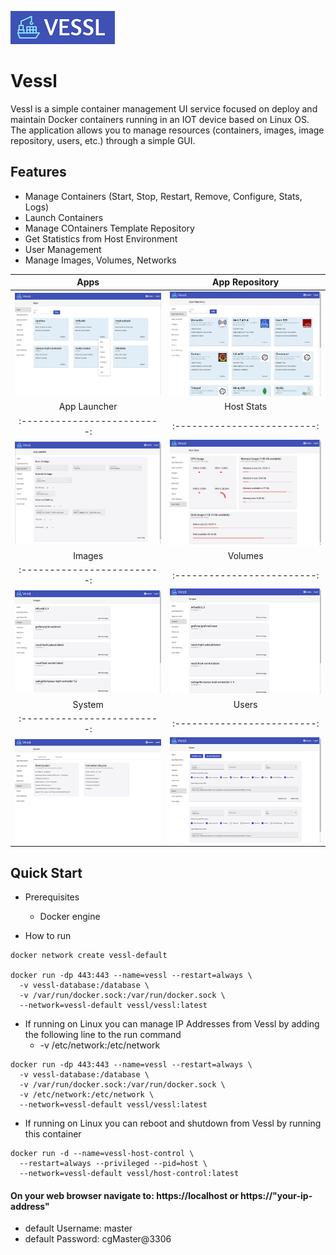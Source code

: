 <p align="left">
  <img title="vessl" src='https://raw.githubusercontent.com/cadugrillo/vessl-resources/main/vessl-banner.png' />
</p>

# Vessl

Vessl is a simple container management UI service focused on deploy and maintain Docker containers running in an IOT device based on Linux OS.
The application allows you to manage resources (containers, images, image repository, users, etc.) through a simple GUI.

## Features

- Manage Containers (Start, Stop, Restart, Remove, Configure, Stats, Logs)
- Launch Containers
- Manage COntainers Template Repository
- Get Statistics from Host Environment
- User Management
- Manage Images, Volumes, Networks

Apps             |  App Repository
:-------------------------:|:-------------------------:
![](https://raw.githubusercontent.com/cadugrillo/vessl-resources/main/screenshots/apps.png)  |  ![](https://raw.githubusercontent.com/cadugrillo/vessl-resources/main/screenshots/apps_repository.png)
App Launcher             |  Host Stats
:-------------------------:|:-------------------------:
![](https://raw.githubusercontent.com/cadugrillo/vessl-resources/main/screenshots/app_launcher.png)  |  ![](https://raw.githubusercontent.com/cadugrillo/vessl-resources/main/screenshots/host_stats.png)
Images             |  Volumes             |  Networks
:-------------------------:|:-------------------------:|:-------------------------:
![](https://raw.githubusercontent.com/cadugrillo/vessl-resources/main/screenshots/images.png)  |  ![](https://raw.githubusercontent.com/cadugrillo/vessl-resources/main/screenshots/volumes.png)  |  ![](https://raw.githubusercontent.com/cadugrillo/vessl-resources/main/screenshots/networks.png)
System             |  Users             |  Host Settings
:-------------------------:|:-------------------------:|:-------------------------:
![](https://raw.githubusercontent.com/cadugrillo/vessl-resources/main/screenshots/system.png)  |  ![](https://raw.githubusercontent.com/cadugrillo/vessl-resources/main/screenshots/users.png)  |  ![](https://raw.githubusercontent.com/cadugrillo/vessl-resources/main/screenshots/host_settings.png)

## Quick Start

- Prerequisites
  - Docker engine

- How to run
```
docker network create vessl-default

docker run -dp 443:443 --name=vessl --restart=always \
  -v vessl-database:/database \
  -v /var/run/docker.sock:/var/run/docker.sock \
  --network=vessl-default vessl/vessl:latest
```

- If running on Linux you can manage IP Addresses from Vessl by adding the following line to the run command
  - -v /etc/network:/etc/network
```
docker run -dp 443:443 --name=vessl --restart=always \
  -v vessl-database:/database \
  -v /var/run/docker.sock:/var/run/docker.sock \
  -v /etc/network:/etc/network \
  --network=vessl-default vessl/vessl:latest
```

- If running on Linux you can reboot and shutdown from Vessl by running this container
```
docker run -d --name=vessl-host-control \
  --restart=always --privileged --pid=host \
  --network=vessl-default vessl/host-control:latest
```

#### On your web browser navigate to: https://localhost or https://"your-ip-address" 

- default Username: master
- default Password: cgMaster@3306
